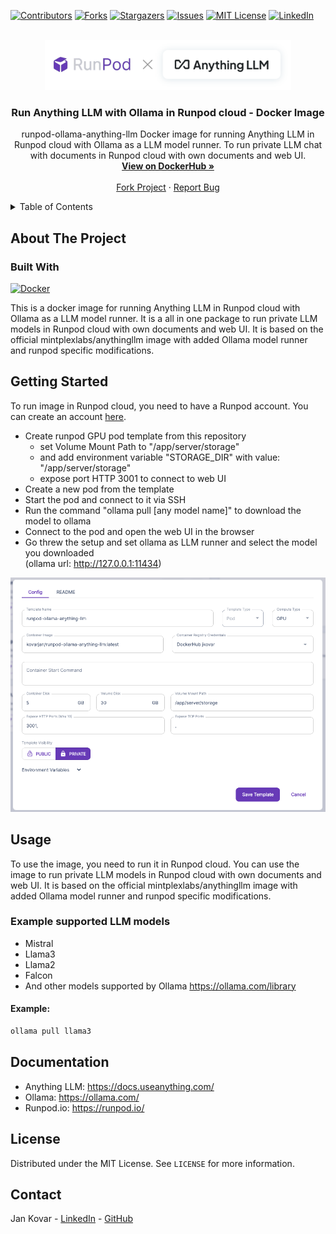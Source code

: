 <a name="readme-top"></a>

[![Contributors][contributors-shield]][contributors-url]
[![Forks][forks-shield]][forks-url]
[![Stargazers][stars-shield]][stars-url]
[![Issues][issues-shield]][issues-url]
[![MIT License][license-shield]][license-url]
[![LinkedIn][linkedin-shield]][linkedin-url]

<!-- PROJECT LOGO -->
<br />
<div align="center">
  <a href="https://github.com/kovarjan/runpod-ollama-anything-llm/blob/master/README.md">
    <img src="docs/images/ProjectLogo.png" alt="Logo" height="80">
    
  </a>

  <h3 align="center">Run Anything LLM with Ollama in Runpod cloud - Docker Image</h3>

  <p align="center">
    runpod-ollama-anything-llm Docker image for running Anything LLM in Runpod cloud with Ollama as a LLM model runner.
    To run private LLM chat with documents in Runpod cloud with own documents and web UI.
    <br />
    <a href="https://hub.docker.com/r/kovarjan/runpod-ollama-anything-llm"><strong>View on DockerHub »</strong></a>
    <br />
    <br />
    <a href="https://github.com/kovarjan/runpod-ollama-anything-llm">Fork Project</a>
    ·
    <a href="https://github.com/kovarjan/runpod-ollama-anything-llm/issues/new?labels=bug&template=bug-report---.md">Report Bug</a>
  </p>
</div>

<!-- TABLE OF CONTENTS -->
<details>
  <summary>Table of Contents</summary>
  <ol>
    <li>
      <a href="#about-the-project">About The Project</a>
      <ul>
        <li><a href="#built-with">Built With</a></li>
      </ul>
    </li>
    <li><a href="#getting-started">Getting Started</a></li>
    <li><a href="#usage">Usage</a></li>
    <li><a href="#documentation">Documentation</a></li>
    <li><a href="#license">License</a></li>
    <li><a href="#contact">Contact</a></li>
  </ol>
</details>


<!-- ABOUT THE PROJECT -->
## About The Project

### Built With
[![Docker][Docker.dev]][Docker-url]

This is a docker image for running Anything LLM in Runpod cloud with Ollama as a LLM model runner. It is a all in one package to run private LLM models in Runpod cloud with own documents and web UI. It is based on the official mintplexlabs/anythingllm image with added Ollama model runner and runpod specific modifications.

<!-- GETTING STARTED -->
## Getting Started

To run image in Runpod cloud, you need to have a Runpod account. You can create an account [here](https://runpod.io/).
- Create runpod GPU pod template from this repository
    - set Volume Mount Path to "/app/server/storage"
    - and add environment variable "STORAGE_DIR" with value: "/app/server/storage"
    - expose port HTTP 3001 to connect to web UI
- Create a new pod from the template
- Start the pod and connect to it via SSH
- Run the command "ollama pull [any model name]" to download the model to ollama
- Connect to the pod and open the web UI in the browser
- Go threw the setup and set ollama as LLM runner and select the model you downloaded  
(ollama url: http://127.0.0.1:11434)  


![Runpod Template][template-screenshot]

<!-- USAGE EXAMPLES -->
## Usage

To use the image, you need to run it in Runpod cloud. You can use the image to run private LLM models in Runpod cloud with own documents and web UI. It is based on the official mintplexlabs/anythingllm image with added Ollama model runner and runpod specific modifications.

### Example supported LLM models
- Mistral
- Llama3
- Llama2
- Falcon
- And other models supported by Ollama https://ollama.com/library

#### Example:
```bash
ollama pull llama3
```

<!-- DOCUMENTATION -->
## Documentation

- Anything LLM: https://docs.useanything.com/  
- Ollama: https://ollama.com/  
- Runpod.io: https://runpod.io/  

<!-- LICENSE -->
## License

Distributed under the MIT License. See `LICENSE` for more information.

<!-- CONTACT -->
## Contact

Jan Kovar - [LinkedIn](https://www.linkedin.com/in/jan-kov%C3%A1%C5%99-133b7217a/) - [GitHub](https://github.com/kovarjan)


<!-- MARKDOWN LINKS & IMAGES -->
[contributors-shield]: https://img.shields.io/github/contributors/kovarjan/runpod-ollama-anything-llm.svg?style=for-the-badge
[contributors-url]: https://github.com/kovarjan/runpod-ollama-anything-llm/graphs/contributors
[forks-shield]: https://img.shields.io/github/forks/kovarjan/runpod-ollama-anything-llm.svg?style=for-the-badge
[forks-url]: https://github.com/kovarjan/runpod-ollama-anything-llm/network/members
[stars-shield]: https://img.shields.io/github/stars/kovarjan/runpod-ollama-anything-llm.svg?style=for-the-badge
[stars-url]: https://github.com/kovarjan/runpod-ollama-anything-llm/stargazers
[issues-shield]: https://img.shields.io/github/issues/kovarjan/runpod-ollama-anything-llm.svg?style=for-the-badge
[issues-url]: https://github.com/kovarjan/runpod-ollama-anything-llm/issues
[license-shield]: https://img.shields.io/github/license/kovarjan/runpod-ollama-anything-llm.svg?style=for-the-badge
[license-url]: https://github.com/kovarjan/runpod-ollama-anything-llm/blob/master/LICENSE.txt
[linkedin-shield]: https://img.shields.io/badge/-LinkedIn-black.svg?style=for-the-badge&logo=linkedin&colorB=555
[linkedin-url]: https://www.linkedin.com/in/jan-kov%C3%A1%C5%99-133b7217a/
[Docker.dev]: https://img.shields.io/badge/Docker-20232A?style=for-the-badge&logo=docker&logoColor=2496ED
[Docker-url]: https://www.docker.com/
[template-screenshot]: docs/images/RunpodTemplate.png
[project-logo]: docs/images/ProjectLogo.png
